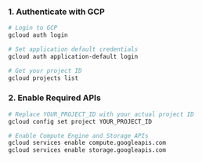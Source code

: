 ### 1. Authenticate with GCP
```bash
# Login to GCP
gcloud auth login

# Set application default credentials
gcloud auth application-default login

# Get your project ID
gcloud projects list
```

### 2. Enable Required APIs
```bash
# Replace YOUR_PROJECT_ID with your actual project ID
gcloud config set project YOUR_PROJECT_ID

# Enable Compute Engine and Storage APIs
gcloud services enable compute.googleapis.com
gcloud services enable storage.googleapis.com
```
